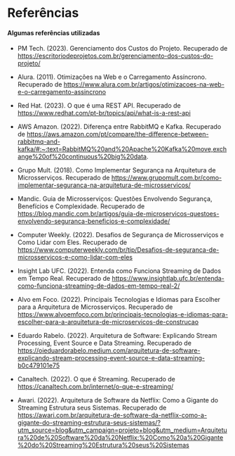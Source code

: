 # Referências
#### Algumas referências utilizadas

- PM Tech. (2023). Gerenciamento dos Custos do Projeto. Recuperado de https://escritoriodeprojetos.com.br/gerenciamento-dos-custos-do-projeto/

- Alura. (2011). Otimizações na Web e o Carregamento Assíncrono. Recuperado de https://www.alura.com.br/artigos/otimizacoes-na-web-e-o-carregamento-assincrono


- Red Hat. (2023). O que é uma REST API. Recuperado de https://www.redhat.com/pt-br/topics/api/what-is-a-rest-api


- AWS Amazon. (2022). Diferença entre RabbitMQ e Kafka. Recuperado de https://aws.amazon.com/pt/compare/the-difference-between-rabbitmq-and-kafka/#:~:text=RabbitMQ%20and%20Apache%20Kafka%20move,exchange%20of%20continuous%20big%20data.


- Grupo Mult. (2018). Como Implementar Segurança na Arquitetura de Microsserviços. Recuperado de https://www.grupomult.com.br/como-implementar-seguranca-na-arquitetura-de-microsservicos/


- Mandic. Guia de Microsserviços: Questões Envolvendo Segurança, Benefícios e Complexidade. Recuperado de https://blog.mandic.com.br/artigos/guia-de-microservicos-questoes-envolvendo-seguranca-beneficios-e-complexidade/


- Computer Weekly. (2022). Desafios de Segurança de Microsserviços e Como Lidar com Eles. Recuperado de https://www.computerweekly.com/br/tip/Desafios-de-seguranca-de-microsservicos-e-como-lidar-com-eles


- Insight Lab UFC. (2022). Entenda como Funciona Streaming de Dados em Tempo Real. Recuperado de https://www.insightlab.ufc.br/entenda-como-funciona-streaming-de-dados-em-tempo-real-2/


- Alvo em Foco. (2022). Principais Tecnologias e Idiomas para Escolher para a Arquitetura de Microsserviços. Recuperado de https://www.alvoemfoco.com.br/principais-tecnologias-e-idiomas-para-escolher-para-a-arquitetura-de-microservicos-de-construcao


- Eduardo Rabelo. (2022). Arquitetura de Software: Explicando Stream Processing, Event Source e Data Streaming. Recuperado de https://oieduardorabelo.medium.com/arquitetura-de-software-explicando-stream-processing-event-source-e-data-streaming-b0c479101e75


- Canaltech. (2022). O que é Streaming. Recuperado de https://canaltech.com.br/internet/o-que-e-streaming/


- Awari. (2022). Arquitetura de Software da Netflix: Como a Gigante do Streaming Estrutura seus Sistemas. Recuperado de https://awari.com.br/arquitetura-de-software-da-netflix-como-a-gigante-do-streaming-estrutura-seus-sistemas/?utm_source=blog&utm_campaign=projeto+blog&utm_medium=Arquitetura%20de%20Software%20da%20Netflix:%20Como%20a%20Gigante%20do%20Streaming%20Estrutura%20seus%20Sistemas